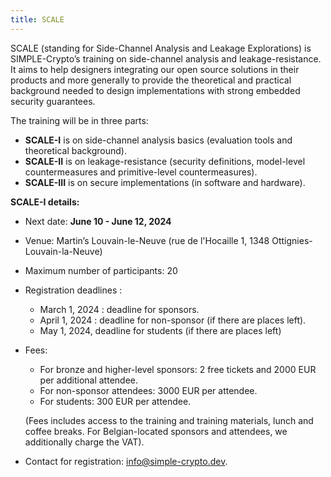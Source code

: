 ```yaml
---
title: SCALE
---
```


SCALE (standing for Side-Channel Analysis and Leakage Explorations) is
SIMPLE-Crypto’s training on side-channel analysis and leakage-resistance.  It
aims to help designers integrating our open source solutions in their products
and more generally to provide the theoretical and practical background needed
to design implementations with strong embedded security guarantees.

The training will be in three parts:

* **SCALE-I** is on side-channel analysis basics (evaluation tools and theoretical background).
* **SCALE-II** is on leakage-resistance (security definitions, model-level countermeasures and primitive-level countermeasures).
* **SCALE-III** is on secure implementations (in software and hardware).

**SCALE-I details:**

* Next date: **June 10 - June 12, 2024**
* Venue: Martin’s Louvain-le-Neuve (rue de l'Hocaille 1, 1348 Ottignies-Louvain-la-Neuve)
* Maximum number of participants: 20
* Registration deadlines :
    - March 1, 2024 : deadline for sponsors.
    - April 1, 2024 : deadline for non-sponsor (if there are places left).
    - May 1, 2024, deadline for students (if there are places left)
* Fees:
    - For bronze and higher-level sponsors: 2 free tickets and 2000 EUR per additional attendee.
    - For non-sponsor attendees: 3000 EUR per attendee.
    - For students: 300 EUR per attendee.

    (Fees includes access to the training and training materials, lunch and
    coffee breaks. For Belgian-located sponsors and attendees, we additionally
    charge the VAT).
* Contact for registration: [info@simple-crypto.dev](mailto:info@simple-crypto.dev).


